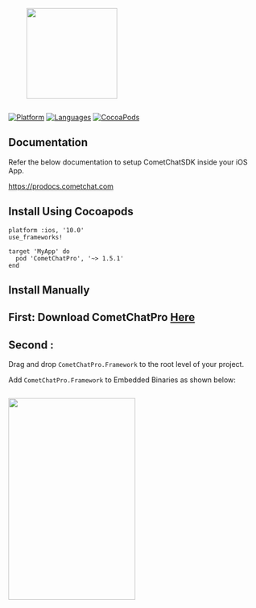 <div style="width:100%">
	<div style="width:50%; display:inline-block">
		<p align="center">
		<img align="center" width="180" height="180" alt="" src="https://github.com/cometchat-pro/ios-swift-chat-app/blob/master/Screenshots/CometChat%20Logo.png">	
		</p>	
	</div>	
</div>

[![Platform](https://img.shields.io/badge/platform-iOS-orange.svg)](https://cocoapods.org/pods/CometChatPulseSDK)
[![Languages](https://img.shields.io/badge/language-Objective--C%20%7C%20Swift-orange.svg)](https://github.com/CometChat-Pulse/ios-swift-chat-app)
[![CocoaPods](https://img.shields.io/badge/pod-v1.5.1-green.svg)](https://cocoapods.org/pods/CometChatPulseSDK)

## Documentation

Refer the below documentation to setup CometChatSDK inside your iOS App.

https://prodocs.cometchat.com

## Install Using Cocoapods

```
platform :ios, '10.0'
use_frameworks!

target 'MyApp' do
  pod 'CometChatPro', '~> 1.5.1'
end 
```
## Install Manually

## First: Download CometChatPro [Here](https://github.com/CometChat-Pulse/ios-swift-chat-app/archive/master.zip)
## Second :
Drag and drop `CometChatPro.Framework` to the root level of your project.

Add `CometChatPro.Framework` to Embedded Binaries as shown below:
<div style="width:100%">
	<div style="width:50%; display:inline-block">
		<p align="center">
		<img align="center" width="100%" height="400" alt="" src="https://files.readme.io/6e172a4-embeddedBinaries.png">	
		</p>	
	</div>	
</div>

